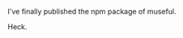 
[meta-title]: <> (NPM Package!)
[meta-date]: <> (2020-04-11T20:33:48.291Z)
[meta-branch]: <> (master)
[meta-commit]: <> (none)
[meta-user]: <> (Lee Nattress)


I've finally published the npm package of museful.

Heck.
